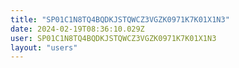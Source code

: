 ```yaml
---
title: "SP01C1N8TQ4BQDKJSTQWCZ3VGZK0971K7K01X1N3"
date: 2024-02-19T08:36:10.029Z
user: SP01C1N8TQ4BQDKJSTQWCZ3VGZK0971K7K01X1N3
layout: "users"
---
```

    